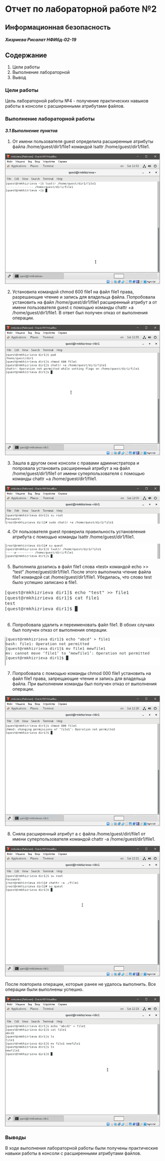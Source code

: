 # **Отчет по лабораторной работе №2**
## **Информационная безопасность**
#### *Хизриева Рисалат НФИбд-02-19*



## **Содержание**
1. Цели работы
2. Выполнение лабораторной
3. Вывод


### **Цели работы**
Цель лабораторной работы №4 - получение практических навыков работы в консоли с расширенными атрибутами файлов.



### **Выполнение лабораторной работы**
#### *3.1 Выполнение пунктов*
1.	От имени пользователя guest определила расширенные атрибуты файла /home/guest/dir1/file1 командой lsattr /home/guest/dir1/file1.

![](./pics/1.PNG)

2.	Установила командой chmod 600 file1 на файл file1 права, разрешающие чтение и запись для владельца файла. Попробовала установить на файл /home/guest/dir1/file1 расширенный атрибут a от имени пользователя guest с помощью команды chattr +a /home/guest/dir1/file1. В ответ был получен отказ от выполнения операции.

![](./pics/2.PNG)

3.	Зашла в другом окне консоли с правами администратора и попровала установить расширенный атрибут a на файл /home/guest/dir1/file1 от имени суперпользователя с помощью команды chattr +a /home/guest/dir1/file1.

![](./pics/3.PNG)

4.	От пользователя guest проверила правильность установления атрибута с помощью команды lsattr /home/guest/dir1/file1.

![](./pics/3.1.PNG)

5.	Выполнила дозапись в файл file1 слова «test» командой echo >> “test” /home/guest/dir1/file1. После этого выполнила чтение файла file1 командой cat /home/guest/dir1/file1. Убедилась, что слово test было успешно записано в file1.

![](./pics/4.PNG)

6.	Попробовала удалить и переименовать файл file1. В обоих случаях был получен отказ от выполнения операции.

![](./pics/5.PNG)

7.	Попробовала с помощью команды chmod 000 file1 установить на файл file1 права, запрещающие чтение и запись для владельца файла. При выполнении команды был получен отказ от выполнения операции.

![](./pics/6.PNG)

8.	Сняла расширенный атрибут a с файла /home/guest/dirl/file1 от имени суперпользователя командой chattr -a /home/guest/dir1/file1.

![](./pics/7.PNG)

После повторила операции, которые ранее не удалось выполнить. Все операции были выполнены успешно.

![](./pics/8.PNG)

### **Выводы**
В ходе выполнения лабораторной работы были получены практические навыки работы в консоли с расширенными атрибутами файлов.


